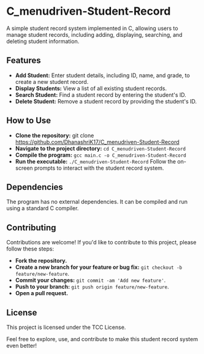# C_menudriven-Student-Record

A simple student record system implemented in C, allowing users to manage student records, including adding, displaying, searching, and deleting student information.

## Features

- **Add Student:** Enter student details, including ID, name, and grade, to create a new student record.
- **Display Students:** View a list of all existing student records.
- **Search Student:** Find a student record by entering the student's ID.
- **Delete Student:** Remove a student record by providing the student's ID.

## How to Use

- **Clone the repository:** git clone https://github.com/DhanashriK17/C_menudriven-Student-Record
- **Navigate to the project directory:** `cd C_menudriven-Student-Record`
- **Compile the program:** `gcc main.c -o C_menudriven-Student-Record`
- **Run the executable:** `./C_menudriven-Student-Record`
Follow the on-screen prompts to interact with the student record system.

## Dependencies
The program has no external dependencies. It can be compiled and run using a standard C compiler.

## Contributing
Contributions are welcome! If you'd like to contribute to this project, please follow these steps:

- **Fork the repository.**
- **Create a new branch for your feature or bug fix:** `git checkout -b feature/new-feature`.
- **Commit your changes:** `git commit -am 'Add new feature'`.
- **Push to your branch:** `git push origin feature/new-feature`.
- **Open a pull request.**

## License
This project is licensed under the TCC License.

Feel free to explore, use, and contribute to make this student record system even better!
